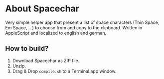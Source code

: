 About Spacechar
===============

Very simple helper app that present a list of space characters (Thin Space, Em Space, …) to choose from and copy to the clipboard. Written in AppleScript and localized to english and german.

How to build?
-------------

1. Download Spacechar as ZIP file.
2. Unzip.
3. Drag & Drop `compile.sh` to a Terminal.app window.